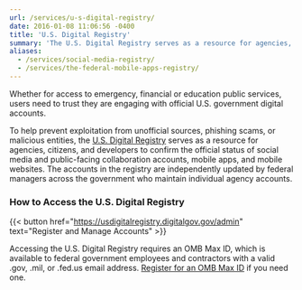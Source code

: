 ```yaml
---
url: /services/u-s-digital-registry/
date: 2016-01-08 11:06:56 -0400
title: 'U.S. Digital Registry'
summary: 'The U.S. Digital Registry serves as a resource for agencies, citizens, and developers to confirm the official status of social media and public-facing collaboration accounts, mobile apps, and mobile websites.'
aliases:
  - /services/social-media-registry/
  - /services/the-federal-mobile-apps-registry/
---
```


Whether for access to emergency, financial or education public services, users need to trust they are engaging with official U.S. government digital accounts.

To help prevent exploitation from unofficial sources, phishing scams, or malicious entities, the [U.S. Digital Registry](https://usdigitalregistry.digitalgov.gov/) serves as a resource for agencies, citizens, and developers to confirm the official status of social media and public-facing collaboration accounts, mobile apps, and mobile websites. The accounts in the registry are independently updated by federal managers across the government who maintain individual agency accounts.

### How to Access the U.S. Digital Registry

{{< button href="https://usdigitalregistry.digitalgov.gov/admin" text="Register and Manage Accounts" >}}

Accessing the U.S. Digital Registry requires an OMB Max ID, which is available to federal government employees and contractors with a valid .gov, .mil, or .fed.us email address. [Register for an OMB Max ID](https://max.omb.gov/maxportal/registrationForm.action) if you need one.
